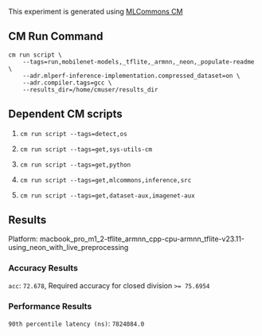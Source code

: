 This experiment is generated using [MLCommons CM](https://github.com/mlcommons/ck)
## CM Run Command
```
cm run script \
	--tags=run,mobilenet-models,_tflite,_armnn,_neon,_populate-readme \
	--adr.mlperf-inference-implementation.compressed_dataset=on \
	--adr.compiler.tags=gcc \
	--results_dir=/home/cmuser/results_dir
```
## Dependent CM scripts 


1.  `cm run script --tags=detect,os`


2.  `cm run script --tags=get,sys-utils-cm`


3.  `cm run script --tags=get,python`


4.  `cm run script --tags=get,mlcommons,inference,src`


5.  `cm run script --tags=get,dataset-aux,imagenet-aux`


## Results

Platform: macbook_pro_m1_2-tflite_armnn_cpp-cpu-armnn_tflite-v23.11-using_neon_with_live_preprocessing

### Accuracy Results 
`acc`: `72.678`, Required accuracy for closed division `>= 75.6954`

### Performance Results 
`90th percentile latency (ns)`: `7824084.0`
